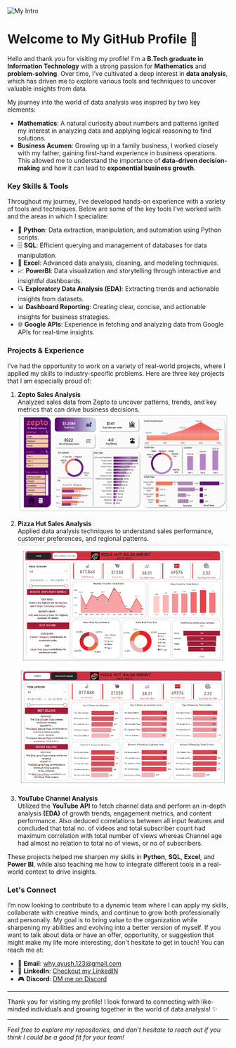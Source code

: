 ![My Intro](https://github.com/Ayushj321/Ayushj321/releases/download/gif/animatedgif.gif)

# Welcome to My GitHub Profile 👋

Hello and thank you for visiting my profile! I'm a **B.Tech graduate in Information Technology** with a strong passion for **Mathematics** and **problem-solving**. Over time, I’ve cultivated a deep interest in **data analysis**, which has driven me to explore various tools and techniques to uncover valuable insights from data. 

My journey into the world of data analysis was inspired by two key elements:

- **Mathematics**: A natural curiosity about numbers and patterns ignited my interest in analyzing data and applying logical reasoning to find solutions.
- **Business Acumen**: Growing up in a family business, I worked closely with my father, gaining first-hand experience in business operations. This allowed me to understand the importance of **data-driven decision-making** and how it can lead to **exponential business growth**.

### Key Skills & Tools

Throughout my journey, I’ve developed hands-on experience with a variety of tools and techniques. Below are some of the key tools I’ve worked with and the areas in which I specialize:

- 🐍 **Python**: Data extraction, manipulation, and automation using Python scripts.
- 🗄️ **SQL**: Efficient querying and management of databases for data manipulation.
- 🧮 **Excel**: Advanced data analysis, cleaning, and modeling techniques.
- 📈 **PowerBI**: Data visualization and storytelling through interactive and insightful dashboards.
- 🔍 **Exploratory Data Analysis (EDA)**: Extracting trends and actionable insights from datasets.
- 📊 **Dashboard Reporting**: Creating clear, concise, and actionable insights for business strategies.
- 🌐 **Google APIs**: Experience in fetching and analyzing data from Google APIs for real-time insights.

### Projects & Experience

I’ve had the opportunity to work on a variety of real-world projects, where I applied my skills to industry-specific problems. Here are three key projects that I am especially proud of:

1. **Zepto Sales Analysis**  
   Analyzed sales data from Zepto to uncover patterns, trends, and key metrics that can drive business decisions.
   ![Zepto Sales Analysis](https://github.com/Ayushj321/Zepto-Sales-Analysis/blob/e6966808febd3a611df7fa3a7bb3aa00ee152956/zeptoProject.png)  

2. **Pizza Hut Sales Analysis**  
   Applied data analysis techniques to understand sales performance, customer preferences, and regional patterns.
   ![Pizza Hut Sales Analysis](https://github.com/Ayushj321/Pizza-Hut-Analysis-using-SQL-and-PowerBI/blob/a687e1da80a86a71c227ffdfee0a2baa705eebab/Project%20Images/Screenshot%202025-01-06%20170136.png)
   ![Pizza Hut Sales Analysis](https://github.com/Ayushj321/Pizza-Hut-Analysis-using-SQL-and-PowerBI/blob/a687e1da80a86a71c227ffdfee0a2baa705eebab/Project%20Images/Screenshot%202025-01-06%20170304.png)  

4. **YouTube Channel Analysis**  
   Utilized the **YouTube API** to fetch channel data and perform an in-depth analysis **(EDA)** of growth trends, engagement metrics, and content performance. Also deduced correlations between all input features and concluded that total no. of videos and total subscriber count had maximum correlation with total number of views whereas Channel age had almost no relation to total no of views, or no of subscribers.
    

These projects helped me sharpen my skills in **Python**, **SQL**, **Excel**, and **Power BI**, while also teaching me how to integrate different tools in a real-world context to drive insights.

### Let's Connect

I’m now looking to contribute to a dynamic team where I can apply my skills, collaborate with creative minds, and continue to grow both professionally and personally. My goal is to bring value to the organization while sharpening my abilities and evolving into a better version of myself. If you want to talk about data or have an offer, opportunity, or suggestion that might make my life more interesting, don't hesitate to get in touch! You can reach me at:  
- 📧 **Email**: why.ayush.123@gmail.com
- 💼 **LinkedIn**: [Checkout my LinkedIN](https://www.linkedin.com/in/ayush-jain-b5ba52220/)
- 🎮 **Discord**: [DM me on Discord](https://discord.com/users/ayushjain_59961)

---

Thank you for visiting my profile! I look forward to connecting with like-minded individuals and growing together in the world of data analysis! ✨

---
*Feel free to explore my repositories, and don’t hesitate to reach out if you think I could be a good fit for your team!*

